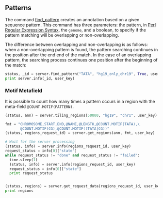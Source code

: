 ## Patterns

The command [find_pattern](http://deepblue.mpi-inf.mpg.de/api.php#api-find_pattern) creates an annotation based on a given sequence pattern.
This command has three parameters: the pattern, in [Perl Regular Expression Syntax](http://www.boost.org/doc/libs/1_44_0/libs/regex/doc/php/boost_regex/syntax/perl_syntax.php), the ```genome```, and a boolean, to specify if the pattern matching will be overlapping or non-overlapping.

The difference between overlapping and non-overlapping is as follows: when a non-overlapping pattern is found, the pattern searching continues in the position after the end end of the match. In the case of an  overlapping pattern, the searching process continues one position after the beginning of the match:

```python
status, _id = server.find_pattern("TATA", "hg19_only_chr19", True, user_key)
print server.info(_id, user_key)
```

### Motif Metafield

It is possible to count how many times a pattern occurs in a region with the meta-field ``@COUNT.MOTIF(PATTERN)``.

```python
(status, ann) = server.tiling_regions(50000, "hg19", "chr1", user_key)

fmt = "CHROMOSOME,START,END,@NAME,@LENGTH,@COUNT.MOTIF(TATA),\
       @COUNT.MOTIF(CG),@COUNT.MOTIF((TATA|CG))"
(status, regions_request_id) = server.get_regions(ann, fmt, user_key)

# Wait for the server processing
(status, info) = server.info(regions_request_id, user_key)
request_status = info[0]["state"]
while request_status != "done" and request_status != "failed":
  time.sleep(1)
  (status, info) = server.info(regions_request_id, user_key)
  request_status = info[0]["state"]
  print request_status


(status, regions) = server.get_request_data(regions_request_id, user_key)
print regions
```
